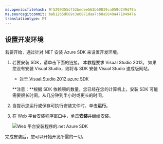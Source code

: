 ```yaml
---
ms.openlocfilehash: 9f5299355df52bedee563b60839ca059d249d79a
ms.sourcegitcommit: bab1265d669c3e6871daa7cb8a5640a47104947a
translationtype: MT
---
```

<h2><a name="setupdevenv"></a>设置开发环境</h2>

若要开始，通过针对.NET 安装 Azure SDK 来设置开发环境。

1. 若要安装 SDK，请单击下面的链接。 本教程要求 Visual Studio 2012。 如果您没有安装 Visual Studio，则将与 SDK 安装 Visual Studio 速成版网站。

    - [对于 Visual Studio 2012 azure SDK][]

    **注意︰**根据 SDK 依赖项的数量，您已经在您的计算机上，安装 SDK 可能需要很长时间，从几分钟到半小时或更长的时间。

2. 当提示您运行或保存可执行安装文件时，单击**运行**。

3. 在 Web 平台安装程序窗口中，单击**安装**并继续安装。

    ![Web 平台安装程序的.net Azure SDK][WebPIAzureSdk]

完成安装后，您可以开始开发所需的一切。

[对于 Visual Studio 2012 azure SDK]: http://go.microsoft.com/fwlink/?LinkID=324323
[WebPIAzureSdk]: ./media/install-sdk-2012-only/WebPI46-2012.png
